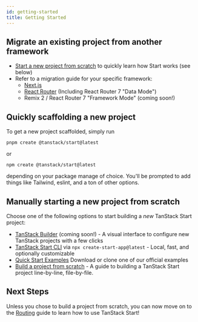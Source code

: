 ```yaml
---
id: getting-started
title: Getting Started
---
```


## Migrate an existing project from another framework

- [Start a new project from scratch](#start-a-new-project-from-scratch) to quickly learn how Start works (see below)
- Refer to a migration guide for your specific framework:
  - [Next.js](../migrate-from-next-js)
  - [React Router](../migrate-from-react-router) (Including React Router 7 "Data Mode")
  - Remix 2 / React Router 7 "Framework Mode" (coming soon!)

## Quickly scaffolding a new project

To get a new project scaffolded, simply run

```
pnpm create @tanstack/start@latest
```

or

```
npm create @tanstack/start@latest
```

depending on your package manage of choice. You'll be prompted to add things like Tailwind, eslint, and a ton of other options.

## Manually starting a new project from scratch

Choose one of the following options to start building a _new_ TanStack Start project:

- [TanStack Builder](#) (coming soon!) - A visual interface to configure new TanStack projects with a few clicks
- [TanStack Start CLI](https://github.com/TanStack/create-tsrouter-app/blob/main/cli/create-start-app/README.md) via `npx create-start-app@latest` - Local, fast, and optionally customizable
- [Quick Start Examples](../quick-start) Download or clone one of our official examples
- [Build a project from scratch](../build-from-scratch) - A guide to building a TanStack Start project line-by-line, file-by-file.

## Next Steps

Unless you chose to build a project from scratch, you can now move on to the [Routing](../routing) guide to learn how to use TanStack Start!
